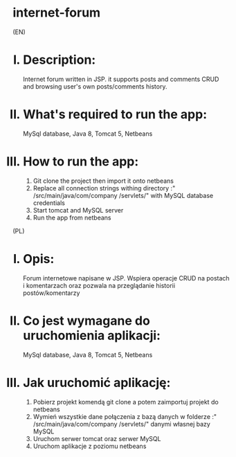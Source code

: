 # internet-forum
(EN)
<ol type="I">
  <h1><li>
    Description: </h1>
    Internet forum written in JSP. it supports posts and comments CRUD and browsing user's own posts/comments history.
  </li>
  <h1><li>
    What's required to run the app:</h1>
    MySql database, Java 8, Tomcat 5, Netbeans
  </li>
  <h1><li>How to run the app:</h1>
    <ol type="1">
      <li>Git clone the project then import it onto netbeans</li>
      <li>Replace all connection strings withing directory :" /src/main/java/com/company
/servlets/" with  MySQL database credentials</li>
      <li>Start tomcat and MySQL server</li>
      <li>Run the app from netbeans</li>
    </ol>
  </li>
</ol>
(PL)
<ol type="I">
  <h1><li>
    Opis: </h1>
   Forum internetowe napisane w JSP. Wspiera operacje CRUD na postach i komentarzach oraz pozwala na przeglądanie historii postów/komentarzy
  </li>
  <h1><li>
    Co jest wymagane do uruchomienia aplikacji:</h1>
    MySql database, Java 8, Tomcat 5, Netbeans
  </li>
  <h1><li>Jak uruchomić aplikację:</h1>
    <ol type="1">
      <li>Pobierz projekt komendą git clone a potem zaimportuj projekt do netbeans</li>
      <li>Wymień wszystkie dane połączenia z bazą danych w folderze :" /src/main/java/com/company
/servlets/" danymi własnej bazy MySQL</li>
      <li>Uruchom serwer tomcat oraz serwer MySQL</li>
      <li>Uruchom aplikacje z poziomu netbeans</li>
    </ol>
  </li>
</ol>
